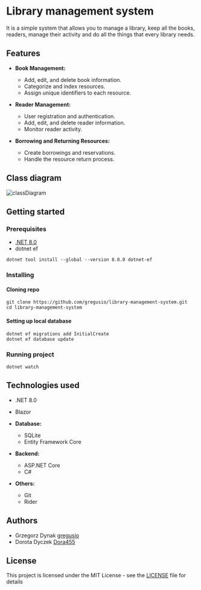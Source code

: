 # Library management system
It is a simple system that allows you to manage a library, keep all the books, readers, manage their activity and do all the things that every library needs.

## Features

- **Book Management:**
  - Add, edit, and delete book information.
  - Categorize and index resources.
  - Assign unique identifiers to each resource.

- **Reader Management:**
  - User registration and authentication.
  - Add, edit, and delete reader information.
  - Monitor reader activity.

- **Borrowing and Returning Resources:**
  - Create borrowings and reservations.
  - Handle the resource return process.

## Class diagram
![classDiagram](https://github.com/gregusio/library-management-system/assets/77176069/068a620e-5040-4f42-8744-58961be32e24)

## Getting started

### Prerequisites
- [.NET 8.0](https://dotnet.microsoft.com/en-us/download)
- dotnet ef
```
dotnet tool install --global --version 8.0.0 dotnet-ef
```

### Installing

#### Cloning repo
```
git clone https://github.com/gregusio/library-management-system.git
cd library-management-system
```

#### Setting up local database
```
dotnet ef migrations add InitialCreate
dotnet ef database update
```

### Running project
```
dotnet watch
```

## Technologies used
- .NET 8.0
- Blazor

- **Database:**
  - SQLite
  - Entity Framework Core

- **Backend:**
  - ASP.NET Core
  - C# 

- **Others:**
  - Git
  - Rider


## Authors
- Grzegorz Dynak [gregusio](https://github.com/gregusio)
- Dorota Dyczek [Dora455](https://github.com/Dora455)

## License
This project is licensed under the MIT License - see the [LICENSE](LICENSE) file for details


